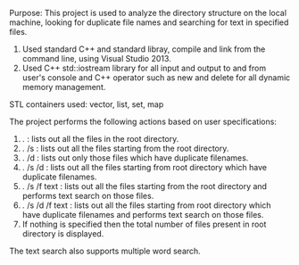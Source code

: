 Purpose:
This project is used to analyze the directory structure on the local machine, looking for duplicate file names and searching for text in specified files.
1. Used standard C++ and standard libray, compile and link from the command line, using Visual Studio 2013.
2. Used C++ std::iostream library for all input and output to and from user's console and C++ operator such as new and delete      for all dynamic memory management.

STL containers used:
   vector, list, set, map
   
The project performs the following actions based on user specifications:
  1. *.*               : lists out all the files in the root directory.
  2. *.* /s            : lists out all the files starting from the root directory.
  3. *.* /d            : lists out only those files which have duplicate filenames.
  4. *.* /s /d         : lists out all the files starting from root directory which have duplicate filenames.
  5. *.* /s /f text    : lists out all the files starting from the root directory and performs text search on those files.
  6. *.* /s /d /f text : lists out all the files starting from root directory which have duplicate filenames and performs text                           search on those files.
  7. If nothing is specified then the total number of files present in root directory is displayed.

The text search also supports multiple word search.

 
  


